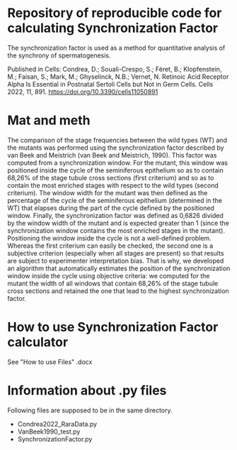 # Repository of reproducible code for calculating Synchronization Factor
The synchronization factor is used as a method for quantitative analysis of the synchrony of spermatogenesis.

Published in Cells:
Condrea, D.; Souali-Crespo, S.; Féret, B.; Klopfenstein, M.; Faisan, S.; Mark, M.; Ghyselinck, N.B.; Vernet, N. Retinoic Acid Receptor Alpha Is Essential in Postnatal Sertoli Cells but Not in Germ Cells. Cells 2022, 11, 891. https://doi.org/10.3390/cells11050891

# Mat and meth
The comparison of the stage frequencies between the wild types (WT) and the mutants was performed using the synchronization factor described by van Beek and Meistrich (van Beek and Meistrich, 1990). This factor was computed from a synchronization window. For the mutant, this window was positioned inside the cycle of the seminiferous epithelium so as to contain 68,26% of the stage tubule cross sections (first criterium) and so as to contain the most enriched stages with respect to the wild types (second criterium). The window width for the mutant was then defined as the percentage of the cycle of the seminiferous epithelium (determined in the WT) that elapses during the part of the cycle defined by the positioned window. Finally, the synchronization factor was defined as 0,6826 divided by the window width of the mutant and is expected greater than 1 (since the synchronization window contains the most enriched stages in the mutant). Positioning the window inside the cycle is not a well-defined problem. Whereas the first criterium can easily be checked, the second one is a subjective criterion (especially when all stages are present) so that results are subject to experimenter interpretation bias. That is why, we developed an algorithm that automatically estimates the position of the synchronization window inside the cycle using objective criteria: we computed for the mutant the width of all windows that contain 68,26% of the stage tubule cross sections and retained the one that lead to the highest synchronization factor. 

# How to use Synchronization Factor calculator
See "How to use Files" .docx

# Information about .py files
Following files are supposed to be in the same directory.
-	Condrea2022_RaraData.py
-	VanBeek1990_test.py
-	SynchronizationFactor.py
